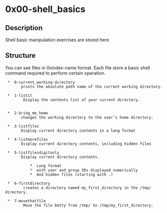 #  0x00-shell_basics

## Description

  Shell basic manipulation exercises are stored here

## Structure

  You can see files in 0xindex-name format. Each file store a basic shell command required to perform certain operation.

     *  0-current_working-directory 
           prints the absolute path name of the current working directory.

     *  1-listit
            Display the contents list of your current directory.


     *  2-bring_me_home
           changes the working directory to the user’s home directory.
           
     *  3-listfiles
           Display current directory contents in a long format
         
     *  4-listmorefiles
           Display current directory contents, including hidden files 
           
     *  5-listfilesdigitonly
           Display current directory contents.
           
               *  Long format
               *  with user and group IDs displayed numerically
               *  And hidden files (starting with .)
         
     *  6-firstdirectory
            creates a directory named my_first_directory in the /tmp/ directory.

     *  7-movethatfile
            Move the file betty from /tmp/ to /tmp/my_first_directory.
